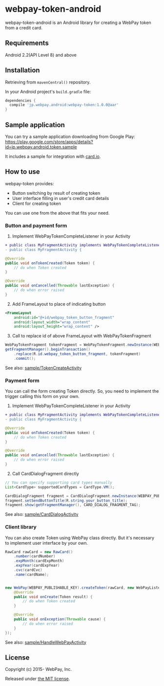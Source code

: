 # webpay-token-android

webpay-token-android is an Android library for creating a WebPay token from a credit card.

## Requirements

Android 2.2(API Level 8) and above

## Installation

Retrieving from `mavenCentral()` repository.

In your Android project's `build.gradle` file:


```groovy
dependencies {
  compile 'jp.webpay.android:webpay-token:1.0.0@aar'
}
```

## Sample application

You can try a sample application downloading from Google Play: https://play.google.com/store/apps/details?id=jp.webpay.android.token.sample

It includes a sample for integration with [card.io](https://www.card.io/).

## How to use

webpay-token provides:

- Button switching by result of creating token
- User interface filling in user's credit card details
- Client for creating token

You can use one from the above that fits your need.

### Button and payment form

1. Implement WebPayTokenCompleteListener in your Activity

```diff
+ public class MyFragmentActivity implements WebPayTokenCompleteListener {
- public class MyFragmentActivity {
```

```java
@Override
public void onTokenCreated(Token token) {
    // do when Token created
}

@Override
public void onCancelled(Throwable lastException) {
    // do when error raised
}
```

2. Add FrameLayout to place of indicating button

```xml
<FrameLayout
    android:id="@+id/webpay_token_button_fragment"
    android:layout_width="wrap_content"
    android:layout_height="wrap_content" />
```

3. Call to replace id of above FrameLayout with WebPayTokenFragment

```java
WebPayTokenFragment tokenFragment = WebPayTokenFragment.newInstance(WEBPAY_PUBLISHABLE_KEY);
getFragmentManager().beginTransaction()
    .replace(R.id.webpay_token_button_fragment, tokenFragment)
    .commit();
```

See also: [sample/TokenCreateActivity](https://github.com/webpay/webpay-token-android/blob/master/sample/src/main/java/jp/webpay/android/token/sample/TokenCreateActivity.java)

### Payment form

You can call the form creating Token directly.
So, you need to implement the trigger calling this form on your own.

1. Implement WebPayTokenCompleteListener in your Activity

```diff
+ public class MyFragmentActivity implements WebPayTokenCompleteListener {
- public class MyFragmentActivity {
```

```java
@Override
public void onTokenCreated(Token token) {
    // do when Token created
}

@Override
public void onCancelled(Throwable lastException) {
    // do when error raised
}
```

2. Call CardDialogFragment directly

```java
// You can specify supporting card types manually
List<CardType> supportedCardTypes = CardType.VM();

CardDialogFragment fragment = CardDialogFragment.newInstance(WEBPAY_PUBLISHABLE_KEY, supportedCardTypes);
fragment.setSendButtonTitle(R.string.your_button_title);
fragment.show(getFragmentManager(), CARD_DIALOG_FRAGMENT_TAG);
```

See also: [sample/CardDialogActivity](https://github.com/webpay/webpay-token-android/blob/master/sample/src/main/java/jp/webpay/android/token/sample/CardDialogActivity.java)

### Client library

You can also create Token using WebPay class directly.
But it's necessary to implement user interface by your own.

```java
RawCard rawCard = new RawCard()
    .number(cardNumber)
    .expMonth(cardExpMonth)
    .expYear(cardExpYear)
    .cvc(cardCvc)
    .name(cardName);


new WebPay(WEBPAY_PUBLISHABLE_KEY).createToken(rawCard, new WebPayListener<Token>() {
    @Override
    public void onCreate(Token result) {
        // do when Token created
    }

    @Override
    public void onException(Throwable cause) {
        // do when error raised
    }
});
```

See also: [sample/HandleWebPayActivity](https://github.com/webpay/webpay-token-android/blob/master/sample/src/main/java/jp/webpay/android/token/sample/HandleWebPayActivity.java)

## License

Copyright (c) 2015- WebPay, Inc.

Released under [the MIT license](http://opensource.org/licenses/mit-license.html).
